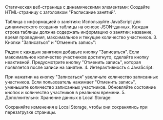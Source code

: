 Статическая веб-страница с динамическими элементами:
Создайте HTML-страницу с заголовком "Расписание занятий".

Таблица с информацией о занятиях:
Используйте JavaScript для динамического создания таблицы на основе JSON-данных.
Каждая строка таблицы должна содержать информацию о занятии: название, время проведения, максимальное и текущее количество участников.
3. Кнопки "Записаться" и "Отменить запись":

Рядом с каждым занятием добавьте кнопку "Записаться".
Если максимальное количество участников достигнуто, сделайте кнопку неактивной.
Предусмотрите кнопку "Отменить запись", которая появляется после записи на занятие.
4. Интерактивность с JavaScript:

При нажатии на кнопку "Записаться" увеличьте количество записанных участников.
Если пользователь нажимает "Отменить запись", уменьшите количество записанных участников.
Обновляйте состояние кнопок и количество участников в реальном времени.
5. Дополнительно: Хранение данных в Local Storage:

Сохраняйте изменения в Local Storage, чтобы они сохранялись при перезагрузке страницы.